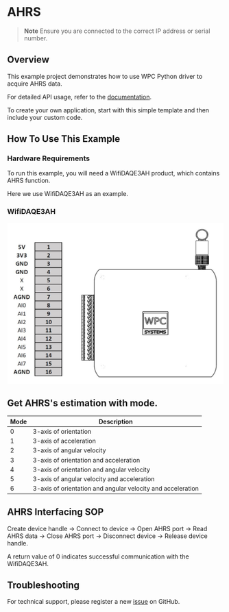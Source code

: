 # AHRS
> **Note**
> Ensure you are connected to the correct IP address or serial number.

## Overview

This example project demonstrates how to use WPC Python driver to acquire AHRS data.

For detailed API usage, refer to the [documentation](https://wpc-systems-ltd.github.io/WPC_Python_driver_release/).

To create your own application, start with this simple template and then include your custom code.

## How To Use This Example

### Hardware Requirements

To run this example, you will need a WifiDAQE3AH product, which contains AHRS function.

Here we use WifiDAQE3AH as an example.

### WifiDAQE3AH

<img src="https://github.com/WPC-Systems-Ltd/WPC_Python_driver_release/blob/main/Reference/Pinouts/pinout-WifiDAQE3AH.JPG" alt="drawing" width="600"/>

## Get AHRS's estimation with mode.

| Mode |  Description                                                   |
|------|----------------------------------------------------------------|
|   0  | 3-axis of orientation                                          |
|   1  | 3-axis of acceleration                                         |
|   2  | 3-axis of angular velocity                                     |
|   3  | 3-axis of orientation and acceleration                         |
|   4  | 3-axis of orientation and angular velocity                     |
|   5  | 3-axis of angular velocity and acceleration                    |
|   6  | 3-axis of orientation and angular velocity and acceleration    |

## AHRS Interfacing SOP

Create device handle -> Connect to device -> Open AHRS port -> Read AHRS data -> Close AHRS port -> Disconnect device -> Release device handle.

A return value of 0 indicates successful communication with the WifiDAQE3AH.

## Troubleshooting

For technical support, please register a new [issue](https://github.com/WPC-Systems-Ltd/WPC_Python_driver_release/issues) on GitHub.